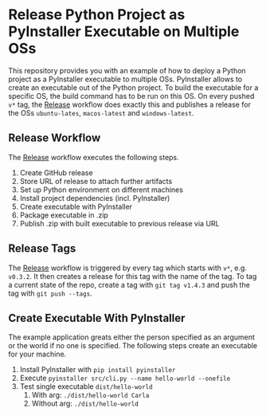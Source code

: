 # Release Python Project as PyInstaller Executable on Multiple OSs

This repository provides you with an example of how to deploy a Python project as a PyInstaller
executable to multiple OSs. PyInstaller allows to create an executable out of the Python project. To
build the executable for a specific OS, the build command has to be run on this OS.
On every pushed `v*` tag, the [Release](.github/workflows/release.yaml) workflow does exactly this
and publishes a release for the OSs `ubuntu-lates`, `macos-latest` and `windows-latest`.

## Release Workflow

The [Release](.github/workflows/release.yaml) workflow executes the following steps.

1. Create GitHub release
2. Store URL of release to attach further artifacts
3. Set up Python environment on different machines
4. Install project dependencies (incl. PyInstaller)
5. Create executable with PyInstaller
6. Package executable in .zip
7. Publish .zip with built executable to previous release via URL

## Release Tags

The [Release](.github/workflows/release.yaml) workflow is triggered by every tag which starts
with `v*`, e.g. `v0.3.2`. It then creates a release for this tag with the name of the tag. To tag a
current state of the repo, create a tag with `git tag v1.4.3` and push the tag
with `git push --tags`.

## Create Executable With PyInstaller

The example application greats either the person specified as an argument or the world if no one is
specified. The following steps create an executable for your machine.

1. Install PyInstaller with `pip install pyinstaller`
2. Execute `pyinstaller src/cli.py --name hello-world --onefile`
3. Test single executable `dist/hello-world`
    1. With arg: `./dist/hello-world Carla`
    2. Without arg: `./dist/hello-world`